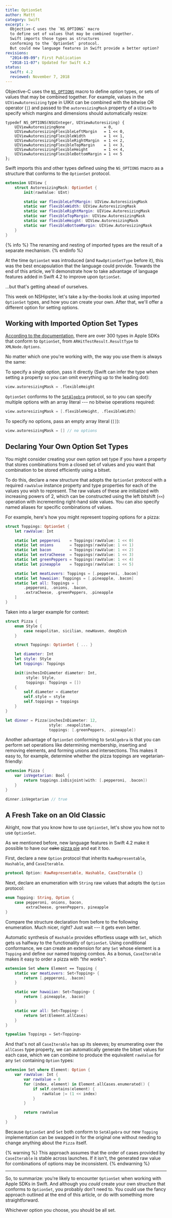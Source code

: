 ```yaml
---
title: OptionSet
author: Mattt
category: Swift
excerpt: >-
  Objective-C uses the `NS_OPTIONS` macro
  to define set of values that may be combined together.
  Swift imports those types as structures 
  conforming to the `OptionSet` protocol.
  But could new language features in Swift provide a better option?
revisions:
  "2014-09-09": First Publication
  "2018-11-07": Updated for Swift 4.2
status:
  swift: 4.2
  reviewed: November 7, 2018
---
```


Objective-C uses the
[`NS_OPTIONS`](https://nshipster.com/ns_enum-ns_options/)
macro to define <dfn>option</dfn> types,
or sets of values that may be combined together.
For example,
values in the `UIViewAutoresizing` type in UIKit
can be combined with the bitwise OR operator (`|`)
and passed to the `autoresizingMask` property of a `UIView`
to specify which margins and dimensions should automatically resize:

```objc
typedef NS_OPTIONS(NSUInteger, UIViewAutoresizing) {
    UIViewAutoresizingNone                 = 0,
    UIViewAutoresizingFlexibleLeftMargin   = 1 << 0,
    UIViewAutoresizingFlexibleWidth        = 1 << 1,
    UIViewAutoresizingFlexibleRightMargin  = 1 << 2,
    UIViewAutoresizingFlexibleTopMargin    = 1 << 3,
    UIViewAutoresizingFlexibleHeight       = 1 << 4,
    UIViewAutoresizingFlexibleBottomMargin = 1 << 5
};
```

Swift imports this and other types defined using the `NS_OPTIONS` macro
as a structure that conforms to the `OptionSet` protocol.

```swift
extension UIView {
    struct AutoresizingMask: OptionSet {
        init(rawValue: UInt)

        static var flexibleLeftMargin: UIView.AutoresizingMask
        static var flexibleWidth: UIView.AutoresizingMask
        static var flexibleRightMargin: UIView.AutoresizingMask
        static var flexibleTopMargin: UIView.AutoresizingMask
        static var flexibleHeight: UIView.AutoresizingMask
        static var flexibleBottomMargin: UIView.AutoresizingMask
    }
}
```

{% info %}
The renaming and nesting of imported types
are the result of a separate mechanism.
{% endinfo %}

At the time `OptionSet` was introduced (and `RawOptionSetType` before it),
this was the best encapsulation that the language could provide.
Towards the end of this article,
we'll demonstrate how to take advantage of
language features added in Swift 4.2
to improve upon `OptionSet`.

...but that's getting ahead of ourselves.

This week on NSHipster,
let's take a by-the-books look at using imported `OptionSet` types,
and how you can create your own.
After that, we'll offer a different option
for setting options.

## Working with Imported Option Set Types

[According to the documentation](https://developer.apple.com/documentation/swift/optionset),
there are over 300 types in Apple SDKs that conform to `OptionSet`,
from `ARHitTestResult.ResultType` to `XMLNode.Options`.

No matter which one you're working with,
the way you use them is always the same:

To specify a single option,
pass it directly
(Swift can infer the type when setting a property
so you can omit everything up to the leading dot):

```swift
view.autoresizingMask = .flexibleHeight
```

`OptionSet` conforms to the
[`SetAlgebra`](https://developer.apple.com/documentation/swift/setalgebra)
protocol,
so to you can specify multiple options with an array literal ---
no bitwise operations required:

```swift
view.autoresizingMask = [.flexibleHeight, .flexibleWidth]
```

To specify no options,
pass an empty array literal (`[]`):

```swift
view.autoresizingMask = [] // no options
```

## Declaring Your Own Option Set Types

You might consider creating your own option set type
if you have a property that stores combinations from a closed set of values
and you want that combination to be stored efficiently using a bitset.

To do this,
declare a new structure that adopts the `OptionSet` protocol
with a required `rawValue` instance property
and type properties for each of the values you wish to represent.
The raw values of these are initialized with increasing powers of 2,
which can be constructed using the left bitshift (`<<`) operation
with incrementing right-hand side values.
You can also specify named aliases for specific combinations of values.

For example,
here's how you might represent topping options for a pizza:

```swift
struct Toppings: OptionSet {
    let rawValue: Int

    static let pepperoni    = Toppings(rawValue: 1 << 0)
    static let onions       = Toppings(rawValue: 1 << 1)
    static let bacon        = Toppings(rawValue: 1 << 2)
    static let extraCheese  = Toppings(rawValue: 1 << 3)
    static let greenPeppers = Toppings(rawValue: 1 << 4)
    static let pineapple    = Toppings(rawValue: 1 << 5)

    static let meatLovers: Toppings = [.pepperoni, .bacon]
    static let hawaiian: Toppings = [.pineapple, .bacon]
    static let all: Toppings = [
        .pepperoni, .onions, .bacon,
        .extraCheese, .greenPeppers, .pineapple
    ]
}
```

Taken into a larger example for context:

```swift
struct Pizza {
    enum Style {
        case neapolitan, sicilian, newHaven, deepDish
    }

    struct Toppings: OptionSet { ... }

    let diameter: Int
    let style: Style
    let toppings: Toppings

    init(inchesInDiameter diameter: Int,
         style: Style,
         toppings: Toppings = [])
    {
        self.diameter = diameter
        self.style = style
        self.toppings = toppings
    }
}

let dinner = Pizza(inchesInDiameter: 12,
                   style: .neapolitan,
                   toppings: [.greenPeppers, .pineapple])
```

Another advantage of `OptionSet` conforming to `SetAlgebra` is that
you can perform set operations like determining membership,
inserting and removing elements,
and forming unions and intersections.
This makes it easy to, for example,
determine whether the pizza toppings are vegetarian-friendly:

```swift
extension Pizza {
    var isVegetarian: Bool {
        return toppings.isDisjoint(with: [.pepperoni, .bacon])
    }
}

dinner.isVegetarian // true
```

## A Fresh Take on an Old Classic

Alright, now that you know how to use `OptionSet`,
let's show you how not to use `OptionSet`.

As we mentioned before,
new language features in Swift 4.2 make it possible
to have our <del>cake</del> <ins>pizza pie</ins> and eat it too.

First, declare a new `Option` protocol
that inherits `RawRepresentable`, `Hashable`, and `CaseIterable`.

```Swift
protocol Option: RawRepresentable, Hashable, CaseIterable {}
```

Next, declare an enumeration with `String` raw values
that adopts the `Option` protocol:

```swift
enum Topping: String, Option {
    case pepperoni, onions, bacon,
         extraCheese, greenPeppers, pineapple
}
```

Compare the structure declaration from before
to the following enumeration.
Much nicer, right?
Just wait --- it gets even better.

Automatic synthesis of `Hashable` provides effortless usage with `Set`,
which gets us halfway to the functionality of `OptionSet`.
Using conditional conformance,
we can create an extension for any `Set` whose element is a `Topping`
and define our named topping combos.
As a bonus, `CaseIterable` makes it easy to order a pizza with _"the works"_:

```swift
extension Set where Element == Topping {
    static var meatLovers: Set<Topping> {
        return [.pepperoni, .bacon]
    }

    static var hawaiian: Set<Topping> {
        return [.pineapple, .bacon]
    }

    static var all: Set<Topping> {
        return Set(Element.allCases)
    }
}

typealias Toppings = Set<Topping>
```

And that's not all `CaseIterable` has up its sleeves;
by enumerating over the `allCases` type property,
we can automatically generate the bitset values for each case,
which we can combine to produce the equivalent `rawValue`
for any `Set` containing `Option` types:

```swift
extension Set where Element: Option {
    var rawValue: Int {
        var rawValue = 0
        for (index, element) in Element.allCases.enumerated() {
            if self.contains(element) {
                rawValue |= (1 << index)
            }
        }

        return rawValue
    }
}
```

Because `OptionSet` and `Set` both conform to `SetAlgebra`
our new `Topping` implementation can be swapped in for the original one
without needing to change anything about the `Pizza` itself.

{% warning %}
This approach assumes that the order of cases provided by `CaseIterable`
is stable across launches.
If it isn't, the generated raw value for combinations of options
may be inconsistent.
{% endwarning %}

---

So, to summarize:
you're likely to encounter `OptionSet`
when working with Apple SDKs in Swift.
And although you _could_ create your own structure that conforms to `OptionSet`,
you probably don't need to.
You could use the fancy approach outlined at the end of this article,
or do with something more straightforward.

Whichever option you choose,
you should be all set.
